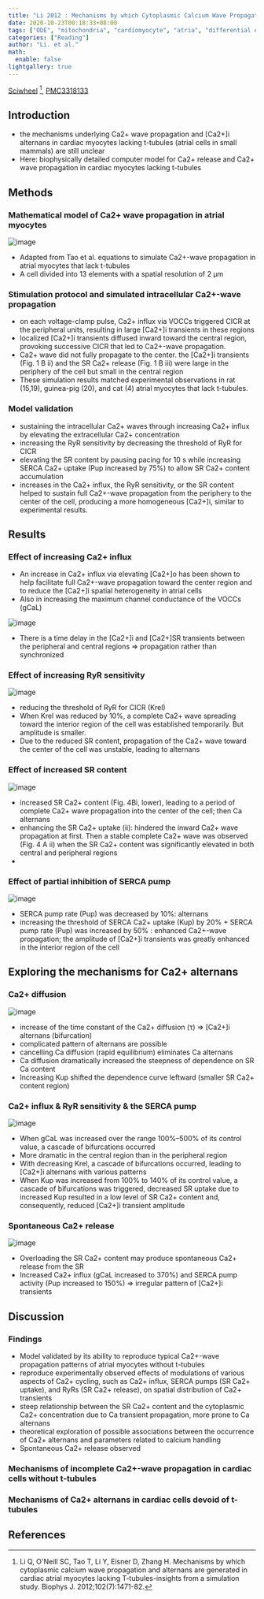 ```yaml
---
title: "Li 2012 : Mechanisms by which Cytoplasmic Calcium Wave Propagation and Alternans Are Generated in Cardiac Atrial Myocytes Lacking T-Tubules—Insights from a Simulation Study"
date: 2020-10-23T00:18:33+08:00
tags: ["ODE", "mitochondria", "cardiomyocyte", "atria", "differential equations"]
categories: ["Reading"]
author: "Li. et al."
math:
  enable: false
lightgallery: true
---
```


[Sciwheel](https://sciwheel.com/work/#/items/6252573) [^Li2012],  [PMC3318133](https://www.ncbi.nlm.nih.gov/pmc/articles/PMC3318133/)

<!--more-->

## Introduction
* the mechanisms underlying Ca2+ wave propagation and [Ca2+]i alternans in cardiac myocytes lacking t-tubules (atrial cells in small mammals) are still unclear
* Here: biophysically detailed computer model for Ca2+ release and Ca2+ wave propagation in cardiac myocytes lacking t-tubules

## Methods
### Mathematical model of Ca2+ wave propagation in atrial myocytes
![image](https://user-images.githubusercontent.com/40054455/125468120-ae09920f-001a-4006-9fe7-fa604220e94e.png)
* Adapted from Tao et al. equations to simulate Ca2+-wave propagation in atrial myocytes that lack t-tubules
* A cell divided into 13 elements with a spatial resolution of 2 μm
### Stimulation protocol and simulated intracellular Ca2+-wave propagation
* on each voltage-clamp pulse, Ca2+ influx via VOCCs triggered CICR at the peripheral units, resulting in large [Ca2+]i transients in these regions
* localized [Ca2+]i transients diffused inward toward the central region, provoking successive CICR that led to Ca2+-wave propagation.
* Ca2+ wave did not fully propagate to the center. the [Ca2+]i transients (Fig. 1 B ii) and the SR Ca2+ release (Fig. 1 B iii) were large in the periphery of the cell but small in the central region
* These simulation results matched experimental observations in rat (15,19), guinea-pig (20), and cat (4) atrial myocytes that lack t-tubules.
### Model validation
* sustaining the intracellular Ca2+ waves through increasing Ca2+ influx by elevating the extracellular Ca2+ concentration
* increasing the RyR sensitivity by decreasing the threshold of RyR for CICR
* elevating the SR content by pausing pacing for 10 s while increasing SERCA Ca2+ uptake (Pup increased by 75%) to allow SR Ca2+ content accumulation
* increases in the Ca2+ influx, the RyR sensitivity, or the SR content helped to sustain full Ca2+-wave propagation from the periphery to the center of the cell, producing a more homogeneous [Ca2+]i, similar to experimental results.

## Results
### Effect of increasing Ca2+ influx
* An increase in Ca2+ influx via elevating [Ca2+]o has been shown to help facilitate full Ca2+-wave propagation toward the center region and to reduce the [Ca2+]i spatial heterogeneity in atrial cells
* Also in increasing the maximum channel conductance of the VOCCs (gCaL)

![image](https://user-images.githubusercontent.com/40054455/125468142-1070f737-16c7-4172-8855-60f5133979a5.png)

* There is a time delay in the [Ca2+]i and [Ca2+]SR transients between the peripheral and central regions => propagation rather than synchronized

### Effect of increasing RyR sensitivity
![image](https://user-images.githubusercontent.com/40054455/125468171-932b6305-23ed-4161-9a84-9d305cea3811.png)

* reducing the threshold of RyR for CICR (Krel)
* When Krel was reduced by 10%, a complete Ca2+ wave spreading toward the interior region of the cell was established temporarily. But amplitude is smaller.
* Due to the reduced SR content, propagation of the Ca2+ wave toward the center of the cell was unstable, leading to alternans

### Effect of increased SR content
![image](https://user-images.githubusercontent.com/40054455/125468534-88396069-69a1-41d8-b14c-69007581c4f1.png)
* increased SR Ca2+ content (Fig. 4Bi, lower), leading to a period of complete Ca2+ wave propagation into the center of the cell; then Ca alternans
* enhancing the SR Ca2+ uptake (ii):  hindered the inward Ca2+ wave propagation at first. Then a stable complete Ca2+ wave was observed (Fig. 4 A ii) when the SR Ca2+ content was significantly elevated in both central and peripheral regions
*

### Effect of partial inhibition of SERCA pump
![image](https://user-images.githubusercontent.com/40054455/125468587-c5a94990-20ec-4e4d-aa70-12799d586daf.png)
* SERCA pump rate (Pup) was decreased by 10%: alternans
* increasing the threshold of SERCA Ca2+ uptake (Kup) by 20% + SERCA pump rate (Pup) was increased by 50% : enhanced Ca2+-wave propagation; the amplitude of [Ca2+]i transients was greatly enhanced in the interior region of the cell

## Exploring the mechanisms for Ca2+ alternans

### Ca2+ diffusion
![image](https://user-images.githubusercontent.com/40054455/125468643-05e5409e-592f-44c4-8c8d-694a8514f4d7.png)
* increase of the time constant of the Ca2+ diffusion (τ) => [Ca2+]i alternans (bifurcation)
* complicated pattern of alternans are possible
* cancelling Ca diffusion (rapid equilibrium) eliminates Ca alternans
* Ca diffusion dramatically increased the steepness of dependence on SR Ca content
* Increasing Kup shifted the dependence curve leftward (smaller SR Ca2+ content region)
### Ca2+ influx & RyR sensitivity  & the SERCA pump
![image](https://user-images.githubusercontent.com/40054455/125468691-28c4ac0f-eade-48f7-a508-6976da593a9e.png)
* When gCaL was increased over the range 100%–500% of its control value, a cascade of bifurcations occurred
* More dramatic in the central region than in the peripheral region
* With decreasing Krel, a cascade of bifurcations occurred, leading to [Ca2+]i alternans with various patterns
* When Kup was increased from 100% to 140% of its control value, a cascade of bifurcations was triggered, decreased SR uptake due to increased Kup resulted in a low level of SR Ca2+ content and, consequently, reduced [Ca2+]i transient amplitude
### Spontaneous Ca2+ release
![image](https://user-images.githubusercontent.com/40054455/125468730-4c3d745d-86da-42fe-89e5-eabf1a7e58b9.png)
* Overloading the SR Ca2+ content may produce spontaneous Ca2+ release from the SR
* Increased Ca2+ influx (gCaL increased to 370%) and SERCA pump activity (Pup increased to 150%) => irregular pattern of [Ca2+]i transients

## Discussion
### Findings
* Model validated by its ability to reproduce typical Ca2+-wave propagation patterns of atrial myocytes without t-tubules
* reproduce experimentally observed effects of modulations of various aspects of Ca2+ cycling, such as Ca2+ influx, SERCA pumps (SR Ca2+ uptake), and RyRs (SR Ca2+ release), on spatial distribution of Ca2+ transients
* steep relationship between the SR Ca2+ content and the cytoplasmic Ca2+ concentration due to Ca transient propagation, more prone to Ca alternans
* theoretical exploration of possible associations between the occurrence of Ca2+ alternans and parameters related to calcium handling
* Spontaneous Ca2+ release observed

### Mechanisms of incomplete Ca2+-wave propagation in cardiac cells without t-tubules
### Mechanisms of Ca2+ alternans in cardiac cells devoid of t-tubules


## References
[^Li2012]: Li Q, O'Neill SC, Tao T, Li Y, Eisner D, Zhang H. Mechanisms by which cytoplasmic calcium wave propagation and alternans are generated in cardiac atrial myocytes lacking T-tubules-insights from a simulation study. Biophys J. 2012;102(7):1471-82.
